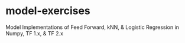 # model-exercises
Model Implementations of Feed Forward, kNN, &amp; Logistic Regression in Numpy, TF 1.x, &amp; TF 2.x
